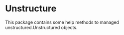 [comment]: # ( Copyright Contributors to the Open Cluster Management project )

# Unstructure

This package contains some help methods to managed unstructured.Unstructured objects.